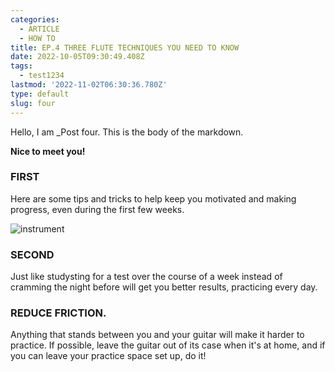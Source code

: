 ```yaml
---
categories:
  - ARTICLE
  - HOW TO
title: EP.4 THREE FLUTE TECHNIQUES YOU NEED TO KNOW
date: 2022-10-05T09:30:49.408Z
tags:
  - test1234
lastmod: '2022-11-02T06:30:36.780Z'
type: default
slug: four
---
```


Hello, I am _Post four. 
This is the body of the markdown.

**Nice to meet you!**

### FIRST

Here are some tips and tricks to help keep you motivated and making progress, even during the first few weeks.

![instrument](/img/blogs/Blog1-instrument.png)


### SECOND
Just like studysting for a test over the course of a week instead of cramming the night before will get you better results, practicing every day.



### REDUCE FRICTION.
Anything that stands between you and your guitar will make it harder to practice. If possible, leave the guitar out of its case when it's at home, and if you can leave your practice space set up, do it!



<!-- ## Wee
### weee
##### weee -->
